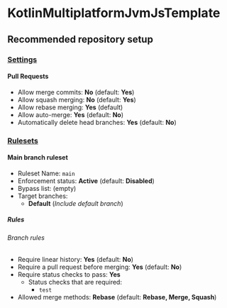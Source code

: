 # KotlinMultiplatformJvmJsTemplate

## Recommended repository setup

### [Settings](https://github.com/cubuspl42/KotlinMultiplatformJvmJsTemplate/settings)

#### Pull Requests

- Allow merge commits: **No** (default: **Yes**)
- Allow squash merging: **No** (default: **Yes**)
- Allow rebase merging: **Yes** (default)
- Allow auto-merge: **Yes** (default: **No**)
- Automatically delete head branches: **Yes** (default: **No**)

### [Rulesets](https://github.com/cubuspl42/KotlinMultiplatformJvmJsTemplate/settings/rules)

#### Main branch ruleset

- Ruleset Name: `main`
- Enforcement status: **Active** (default: **Disabled**)
- Bypass list: (empty)
- Target branches:
  - **Default** (_Include default branch_)

##### Rules
 
###### Branch rules

- Require linear history: **Yes** (default: **No**)
- Require a pull request before merging: **Yes** (default: **No**)
- Require status checks to pass: **Yes**
  - Status checks that are required:
    - `test`
- Allowed merge methods: **Rebase** (default: **Rebase, Merge, Squash**)

